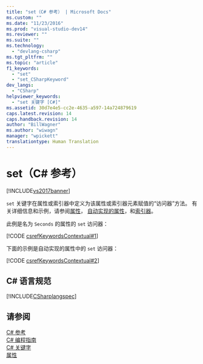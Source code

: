 ```yaml
---
title: "set（C# 参考） | Microsoft Docs"
ms.custom: ""
ms.date: "11/23/2016"
ms.prod: "visual-studio-dev14"
ms.reviewer: ""
ms.suite: ""
ms.technology: 
  - "devlang-csharp"
ms.tgt_pltfrm: ""
ms.topic: "article"
f1_keywords: 
  - "set"
  - "set_CSharpKeyword"
dev_langs: 
  - "CSharp"
helpviewer_keywords: 
  - "set 关键字 [C#]"
ms.assetid: 30d7e4e5-cc2e-4635-a597-14a724879619
caps.latest.revision: 14
caps.handback.revision: 14
author: "BillWagner"
ms.author: "wiwagn"
manager: "wpickett"
translationtype: Human Translation
---
```

# set（C# 参考）
[!INCLUDE[vs2017banner](../../../csharp/includes/vs2017banner.md)]

`set` 关键字在属性或索引器中定义为该属性或索引器元素赋值的“访问器”方法。  有关详细信息和示例，请参阅[属性](../../../csharp/programming-guide/classes-and-structs/properties.md)， [自动实现的属性](../../../csharp/programming-guide/classes-and-structs/auto-implemented-properties.md)，和[索引器](../../../csharp/programming-guide/indexers/index.md)。  
  
 此例是名为 `Seconds` 的属性的 `set` 访问器：  
  
 [!CODE [csrefKeywordsContextual#1](../CodeSnippet/VS_Snippets_VBCSharp/csrefKeywordsContextual#1)]  
  
 下面的示例是自动实现的属性中的 `set` 访问器：  
  
 [!CODE [csrefKeywordsContextual#2](../CodeSnippet/VS_Snippets_VBCSharp/csrefKeywordsContextual#2)]  
  
## C\# 语言规范  
 [!INCLUDE[CSharplangspec](../../../csharp/language-reference/keywords/includes/csharplangspec_md.md)]  
  
## 请参阅  
 [C\# 参考](../../../csharp/language-reference/index.md)   
 [C\# 编程指南](../../../csharp/programming-guide/index.md)   
 [C\# 关键字](../../../csharp/language-reference/keywords/index.md)   
 [属性](../../../csharp/programming-guide/classes-and-structs/properties.md)